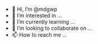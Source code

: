 - 👋 Hi, I’m @mdgwp
- 👀 I’m interested in ...
- 🌱 I’m currently learning ...
- 💞️ I’m looking to collaborate on ...
- 📫 How to reach me ...

<!---
mdgwp/mdgwp is a ✨ special ✨ repository because its `README.md` (this file) appears on your GitHub profile.
You can click the Preview link to take a look at your changes.
--->

